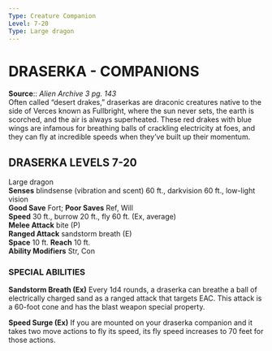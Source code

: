 ```yaml
---
Type: Creature Companion
Level: 7-20
Type: Large dragon  
---
```

# DRASERKA - COMPANIONS

**Source**:: _Alien Archive 3 pg. 143_  
Often called “desert drakes,” draserkas are draconic creatures native to the side of Verces known as Fullbright, where the sun never sets, the earth is scorched, and the air is always superheated. These red drakes with blue wings are infamous for breathing balls of crackling electricity at foes, and they can fly at incredible speeds when they’ve built up their momentum.

## DRASERKA LEVELS 7-20

Large dragon  
**Senses** blindsense (vibration and scent) 60 ft., darkvision 60 ft., low-light vision  
**Good Save** Fort; **Poor Saves** Ref, Will  
**Speed** 30 ft., burrow 20 ft., fly 60 ft. (Ex, average)  
**Melee Attack** bite (P)  
**Ranged Attack** sandstorm breath (E)  
**Space** 10 ft. **Reach** 10 ft.  
**Ability Modifiers** Str, Con  

### SPECIAL ABILITIES

**Sandstorm Breath (Ex)** Every 1d4 rounds, a draserka can breathe a ball of electrically charged sand as a ranged attack that targets EAC. This attack is a 60-foot cone and has the blast weapon special property.

**Speed Surge (Ex)** If you are mounted on your draserka companion and it takes two move actions to fly its speed, its fly speed increases to 70 feet for those actions.
